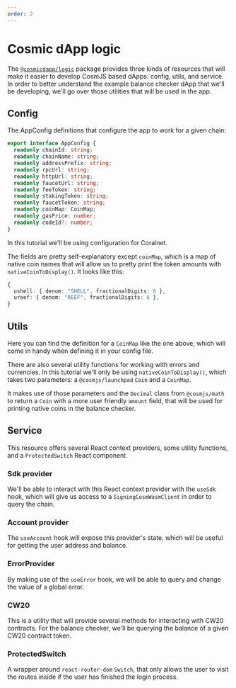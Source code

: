 ```yaml
---
order: 2
---
```


# Cosmic dApp logic

The [`@cosmicdapp/logic`](https://github.com/CosmWasm/dApps/tree/master/packages/logic) package provides three kinds of resources that will make it easier to develop CosmJS based dApps: config, utils, and service. In order to better understand the example balance checker dApp that we'll be developing, we'll go over those utilities that will be used in the app.

## Config

The AppConfig definitions that configure the app to work for a given chain:

```typescript
export interface AppConfig {
  readonly chainId: string;
  readonly chainName: string;
  readonly addressPrefix: string;
  readonly rpcUrl: string;
  readonly httpUrl: string;
  readonly faucetUrl: string;
  readonly feeToken: string;
  readonly stakingToken: string;
  readonly faucetToken: string;
  readonly coinMap: CoinMap;
  readonly gasPrice: number;
  readonly codeId?: number;
}
```

In this tutorial we'll be using configuration for Coralnet.

The fields are pretty self-explanatory except `coinMap`, which is a map of native coin names that will allow us to pretty print the token amounts with `nativeCoinToDisplay()`. It looks like this:

```typescript
{
  ushell: { denom: "SHELL", fractionalDigits: 6 },
  ureef: { denom: "REEF", fractionalDigits: 6 },
}
```

## Utils

Here you can find the definition for a `CoinMap` like the one above, which will come in handy when defining it in your config file.

There are also several utility functions for working with errors and currencies. In this tutorial we'll only be using `nativeCoinToDisplay()`, which takes two parameters: a `@cosmjs/launchpad` `Coin` and a `CoinMap`.

It makes use of those parameters and the `Decimal` class from `@cosmjs/math` to return a `Coin` with a more user friendly `amount` field, that will be used for printing native coins in the balance checker.

## Service

This resource offers several React context providers, some utility functions, and a `ProtectedSwitch` React component.

### Sdk provider

We'll be able to interact with this React context provider with the `useSdk` hook, which will give us access to a `SigningCosmWasmClient` in order to query the chain.

### Account provider

The `useAccount` hook will expose this provider's state, which will be useful for getting the user address and balance.

### ErrorProvider

By making use of the `useError` hook, we will be able to query and change the value of a global error.

### CW20

This is a utility that will provide several methods for interacting with CW20 contracts. For the balance checker, we'll be querying the balance of a given CW20 contract token.

### ProtectedSwitch

A wrapper around `react-router-dom` `Switch`, that only allows the user to visit the routes inside if the user has finished the login process.
